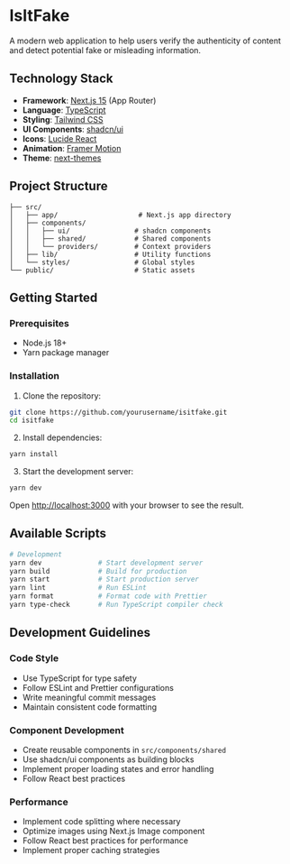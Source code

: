 # IsItFake

A modern web application to help users verify the authenticity of content and detect potential fake or misleading information.

## Technology Stack

- **Framework**: [Next.js 15](https://nextjs.org) (App Router)
- **Language**: [TypeScript](https://www.typescriptlang.org/)
- **Styling**: [Tailwind CSS](https://tailwindcss.com)
- **UI Components**: [shadcn/ui](https://ui.shadcn.com)
- **Icons**: [Lucide React](https://lucide.dev)
- **Animation**: [Framer Motion](https://www.framer.com/motion/)
- **Theme**: [next-themes](https://github.com/pacocoursey/next-themes)

## Project Structure

```
├── src/
│   ├── app/                    # Next.js app directory
│   ├── components/
│   │   ├── ui/                # shadcn components
│   │   ├── shared/            # Shared components
│   │   └── providers/         # Context providers
│   ├── lib/                   # Utility functions
│   └── styles/                # Global styles
└── public/                    # Static assets
```

## Getting Started

### Prerequisites

- Node.js 18+
- Yarn package manager

### Installation

1. Clone the repository:

```bash
git clone https://github.com/yourusername/isitfake.git
cd isitfake
```

2. Install dependencies:

```bash
yarn install
```

3. Start the development server:

```bash
yarn dev
```

Open [http://localhost:3000](http://localhost:3000) with your browser to see the result.

## Available Scripts

```bash
# Development
yarn dev              # Start development server
yarn build            # Build for production
yarn start            # Start production server
yarn lint             # Run ESLint
yarn format           # Format code with Prettier
yarn type-check       # Run TypeScript compiler check
```

## Development Guidelines

### Code Style

- Use TypeScript for type safety
- Follow ESLint and Prettier configurations
- Write meaningful commit messages
- Maintain consistent code formatting

### Component Development

- Create reusable components in `src/components/shared`
- Use shadcn/ui components as building blocks
- Implement proper loading states and error handling
- Follow React best practices

### Performance

- Implement code splitting where necessary
- Optimize images using Next.js Image component
- Follow React best practices for performance
- Implement proper caching strategies
